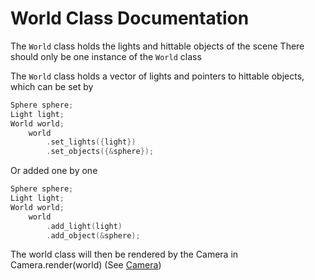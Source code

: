 
# World Class Documentation 

The `World` class holds the lights and hittable objects of the scene 
There should only be one instance of the `World` class 

The `World` class holds a vector of lights and pointers to hittable objects, which can be set by  
```c++
Sphere sphere; 
Light light; 
World world;
    world
        .set_lights({light})
        .set_objects({&sphere});

```
Or added one by one 
```c++
Sphere sphere; 
Light light; 
World world;
    world
        .add_light(light)
        .add_object(&sphere);

```

The world class will then be rendered by the Camera in Camera.render(world) (See [Camera](camera.md))

